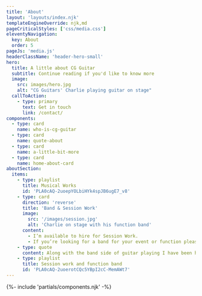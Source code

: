 ```yaml
---
title: 'About'
layout: 'layouts/index.njk'
templateEngineOverride: njk,md
pageCriticalStyles: ['css/media.css']
eleventyNavigation:
  key: About
  order: 5
pageJs: 'media.js'
headerClassName: 'header-hero-small'
hero:
  title: A little about CG Guitar
  subtitle: Continue reading if you'd like to know more
  image:
    src: images/hero.jpg
    alt: "CG Guitars' Charlie playing guitar on stage"
  callToAction:
    - type: primary
      text: Get in touch
      link: /contact/
components:
  - type: card
    name: who-is-cg-guitar
  - type: card
    name: quote-about
  - type: card
    name: a-little-bit-more
  - type: card
    name: home-about-card
aboutSection:
  items:
    - type: playlist
      title: Musical Works
      id: 'PLA0cAQ-2uoepYOLbiHYk4spJB6ugE7_v8'
    - type: card
      direction: 'reverse'
      title: 'Band & Session Work'
      image:
        src: '/images/session.jpg'
        alt: 'Charlie on stage with his function band'
      content:
        - I’m available to hire for Session Work.
        - If you’re looking for a band for your event or function please feel free to get in touch.
    - type: quote
      content: Along with the band side of guitar playing I have been hired to play in theatrical productions such as The Wedding Singer, Grease & Rock The Ages, to name a few, and to perform guitar parts on other artist/band’s records and during live performances.
    - type: playlist
      title: Session work and function band
      id: 'PLA0cAQ-2uoerotCQc5YBpI2cC-MemAWt7'
---
```


<article class="about-section no-padding">
{%- include 'partials/components.njk' -%}
</article>



